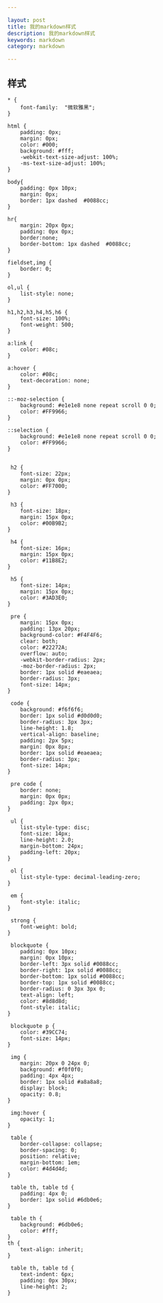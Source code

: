 ```yaml
---

layout: post
title: 我的markdown样式
description: 我的markdown样式
keywords: markdown
category: markdown

---
```

## 样式

	* {
	    font-family:  "微软雅黑";
	}
	
	html {
	    padding: 0px;
	    margin: 0px;
	    color: #000;
	    background: #fff;
	    -webkit-text-size-adjust: 100%;
	    -ms-text-size-adjust: 100%;
	}
	
	body{
	    padding: 0px 10px;
	    margin: 0px;
	    border: 1px dashed  #0088cc;
	}
	
	hr{
	    margin: 20px 0px;
	    padding: 0px 0px;
	    border:none;
	    border-bottom: 1px dashed  #0088cc;
	}
	
	fieldset,img {
	    border: 0;
	}
	
	ol,ul {
	    list-style: none;
	}
	
	h1,h2,h3,h4,h5,h6 {
	    font-size: 100%;
	    font-weight: 500;
	}
	
	a:link {
	    color: #08c;
	}
	
	a:hover {
	    color: #08c;
	    text-decoration: none;
	}
	
	::-moz-selection {
	    background: #e1e1e8 none repeat scroll 0 0;
	    color: #FF9966;
	}
	
	::selection {
	    background: #e1e1e8 none repeat scroll 0 0;
	    color: #FF9966;
	}
	
	
	 h2 {
	    font-size: 22px;
	    margin: 0px 0px;
	    color: #FF7000;
	}
	
	 h3 {
	    font-size: 18px;
	    margin: 15px 0px;
	    color: #00B9B2;
	}
	
	 h4 {
	    font-size: 16px;
	    margin: 15px 0px;
	    color: #11B8E2;
	}
	
	 h5 {
	    font-size: 14px;
	    margin: 15px 0px;
	    color: #3AD3E0;
	}
	
	 pre {
	    margin: 15px 0px;
	    padding: 13px 20px;
	    background-color: #F4F4F6;
	    clear: both;
	    color: #22272A;
	    overflow: auto;
	    -webkit-border-radius: 2px;
	    -moz-border-radius: 2px;
	    border: 1px solid #eaeaea;
	    border-radius: 3px;
	    font-size: 14px;
	}
	
	 code {
	    background: #f6f6f6;
	    border: 1px solid #d0d0d0;
	    border-radius: 3px 3px;
	    line-height: 1.8;
	    vertical-align: baseline;
	    padding: 2px 5px;
	    margin: 0px 8px;
	    border: 1px solid #eaeaea;
	    border-radius: 3px;
	    font-size: 14px;
	}
	
	 pre code {
	    border: none;
	    margin: 0px 0px;
	    padding: 2px 0px;
	}
	
	 ul {
	    list-style-type: disc;
	    font-size: 14px;
	    line-height: 2.0;
	    margin-bottom: 24px;
	    padding-left: 20px;
	}
	
	 ol {
	    list-style-type: decimal-leading-zero;
	}
	
	 em {
	    font-style: italic;
	}
	
	 strong {
	    font-weight: bold;
	}
	
	 blockquote {
	    padding: 0px 10px;
	    margin: 0px 10px;
	    border-left: 3px solid #0088cc;
	    border-right: 1px solid #0088cc;
	    border-bottom: 1px solid #0088cc;
	    border-top: 1px solid #0088cc;
	    border-radius: 0 3px 3px 0;
	    text-align: left;
	    color: #8d8d8d;
	    font-style: italic;
	}
	
	 blockquote p {
	    color: #39CC74;
	    font-size: 14px;
	}
	
	 img {
	    margin: 20px 0 24px 0;
	    background: #f0f0f0;
	    padding: 4px 4px;
	    border: 1px solid #a8a8a8;
	    display: block;
	    opacity: 0.8;
	}
	
	 img:hover {
	    opacity: 1;
	}
	
	 table {
	    border-collapse: collapse;
	    border-spacing: 0;
	    position: relative;
	    margin-bottom: 1em;
	    color: #4d4d4d;
	}
	
	 table th, table td {
	    padding: 4px 0;
	    border: 1px solid #6db0e6;
	}
	
	 table th {
	    background: #6db0e6;
	    color: #fff;
	}
	th {
	    text-align: inherit;
	}
	
	 table th, table td {
	    text-indent: 6px;
	    padding: 0px 30px;
	    line-height: 2;
	}
